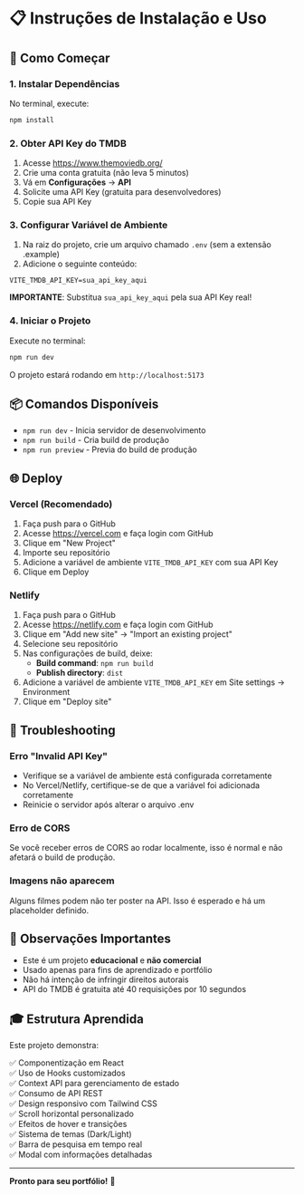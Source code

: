 # 📋 Instruções de Instalação e Uso

## 🚀 Como Começar

### 1. Instalar Dependências

No terminal, execute:

```bash
npm install
```

### 2. Obter API Key do TMDB

1. Acesse https://www.themoviedb.org/
2. Crie uma conta gratuita (não leva 5 minutos)
3. Vá em **Configurações** → **API**
4. Solicite uma API Key (gratuita para desenvolvedores)
5. Copie sua API Key

### 3. Configurar Variável de Ambiente

1. Na raiz do projeto, crie um arquivo chamado `.env` (sem a extensão .example)
2. Adicione o seguinte conteúdo:

```
VITE_TMDB_API_KEY=sua_api_key_aqui
```

**IMPORTANTE**: Substitua `sua_api_key_aqui` pela sua API Key real!

### 4. Iniciar o Projeto

Execute no terminal:

```bash
npm run dev
```

O projeto estará rodando em `http://localhost:5173`

## 📦 Comandos Disponíveis

- `npm run dev` - Inicia servidor de desenvolvimento
- `npm run build` - Cria build de produção
- `npm run preview` - Previa do build de produção

## 🌐 Deploy

### Vercel (Recomendado)

1. Faça push para o GitHub
2. Acesse https://vercel.com e faça login com GitHub
3. Clique em "New Project"
4. Importe seu repositório
5. Adicione a variável de ambiente `VITE_TMDB_API_KEY` com sua API Key
6. Clique em Deploy

### Netlify

1. Faça push para o GitHub
2. Acesse https://netlify.com e faça login com GitHub
3. Clique em "Add new site" → "Import an existing project"
4. Selecione seu repositório
5. Nas configurações de build, deixe:
   - **Build command**: `npm run build`
   - **Publish directory**: `dist`
6. Adicione a variável de ambiente `VITE_TMDB_API_KEY` em Site settings → Environment
7. Clique em "Deploy site"

## 🔧 Troubleshooting

### Erro "Invalid API Key"

- Verifique se a variável de ambiente está configurada corretamente
- No Vercel/Netlify, certifique-se de que a variável foi adicionada corretamente
- Reinicie o servidor após alterar o arquivo .env

### Erro de CORS

Se você receber erros de CORS ao rodar localmente, isso é normal e não afetará o build de produção.

### Imagens não aparecem

Alguns filmes podem não ter poster na API. Isso é esperado e há um placeholder definido.

## 📝 Observações Importantes

- Este é um projeto **educacional** e **não comercial**
- Usado apenas para fins de aprendizado e portfólio
- Não há intenção de infringir direitos autorais
- API do TMDB é gratuita até 40 requisições por 10 segundos

## 🎓 Estrutura Aprendida

Este projeto demonstra:

✅ Componentização em React  
✅ Uso de Hooks customizados  
✅ Context API para gerenciamento de estado  
✅ Consumo de API REST  
✅ Design responsivo com Tailwind CSS  
✅ Scroll horizontal personalizado  
✅ Efeitos de hover e transições  
✅ Sistema de temas (Dark/Light)  
✅ Barra de pesquisa em tempo real  
✅ Modal com informações detalhadas  

---

**Pronto para seu portfólio!** 🚀

